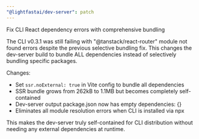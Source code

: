 ```yaml
---
"@lightfastai/dev-server": patch
---
```


Fix CLI React dependency errors with comprehensive bundling

The CLI v0.3.1 was still failing with "@tanstack/react-router" module not found errors despite the previous selective bundling fix. This changes the dev-server build to bundle ALL dependencies instead of selectively bundling specific packages.

Changes:
- Set `ssr.noExternal: true` in Vite config to bundle all dependencies
- SSR bundle grows from 262kB to 1.1MB but becomes completely self-contained  
- Dev-server output package.json now has empty dependencies: {}
- Eliminates all module resolution errors when CLI is installed via npx

This makes the dev-server truly self-contained for CLI distribution without needing any external dependencies at runtime.